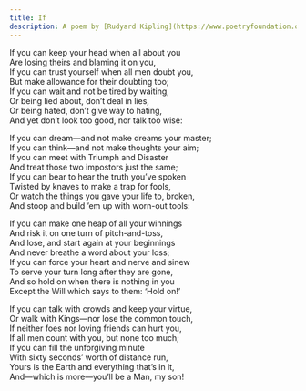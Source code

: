 ```yaml
---
title: If
description: A poem by [Rudyard Kipling](https://www.poetryfoundation.org/poems/46473/if---)
---
```


If you can keep your head when all about you   
    Are losing theirs and blaming it on you,   
If you can trust yourself when all men doubt you,  
    But make allowance for their doubting too;   
If you can wait and not be tired by waiting,  
    Or being lied about, don’t deal in lies,  
Or being hated, don’t give way to hating,  
    And yet don’t look too good, nor talk too wise:

If you can dream—and not make dreams your master;   
    If you can think—and not make thoughts your aim;    
If you can meet with Triumph and Disaster  
    And treat those two impostors just the same;  
If you can bear to hear the truth you’ve spoken  
    Twisted by knaves to make a trap for fools,  
Or watch the things you gave your life to, broken,  
    And stoop and build ’em up with worn-out tools:

If you can make one heap of all your winnings  
And risk it on one turn of pitch-and-toss,  
And lose, and start again at your beginnings  
And never breathe a word about your loss;  
If you can force your heart and nerve and sinew  
    To serve your turn long after they are gone,    
And so hold on when there is nothing in you  
    Except the Will which says to them: ‘Hold on!’

If you can talk with crowds and keep your virtue,  
    Or walk with Kings—nor lose the common touch,  
If neither foes nor loving friends can hurt you,  
    If all men count with you, but none too much;  
If you can fill the unforgiving minute  
    With sixty seconds’ worth of distance run,  
Yours is the Earth and everything that’s in it,    
    And—which is more—you’ll be a Man, my son!